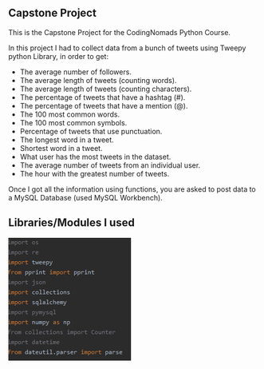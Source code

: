 ## **Capstone Project**

This is the Capstone Project for the CodingNomads Python Course.

In this project I had to collect data from a bunch of tweets using Tweepy python Library, in order to get:

- The average number of followers.
- The average length of tweets (counting words).
- The average length of tweets (counting characters).
- The percentage of tweets that have a hashtag (#).
- The percentage of tweets that have a mention (@).
- The 100 most common words.
- The 100 most common symbols.
- Percentage of tweets that use punctuation.
- The longest word in a tweet.
- Shortest word in a tweet.
- What user has the most tweets in the dataset.
- The average number of tweets from an individual user.
- The hour with the greatest number of tweets.

Once I got all the information using functions, you are asked to post data to a MySQL Database (used MySQL Workbench).

**Libraries/Modules I used**
----------------------------

![image](../12_packages_modules/CodingNomads_files/image.png)


